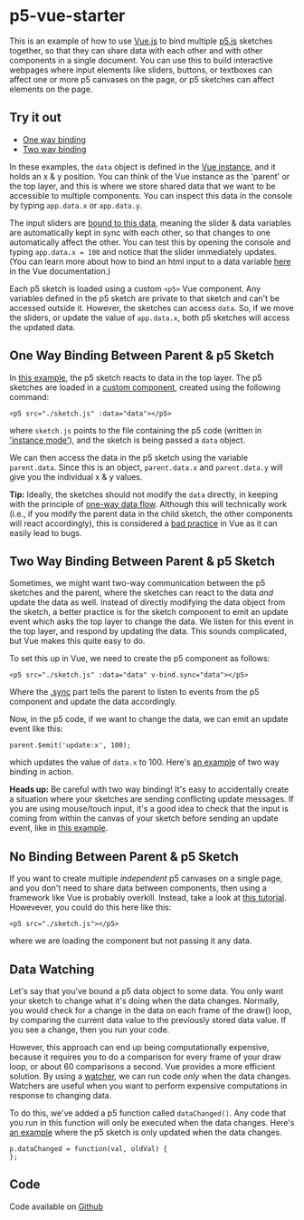 # p5-vue-starter

This is an example of how to use [Vue.js](https://vuejs.org/) to bind multiple [p5.js](https://p5js.org/) sketches together, so that they can share data with each other and with other components in a single document. You can use this to build interactive webpages where input elements like sliders, buttons, or textboxes can affect one or more p5 canvases on the page, or p5 sketches can affect elements on the page.

## Try it out
- [One way binding](https://aatishb.com/p5-vue-starter/one-way-binding/)
- [Two way binding](https://aatishb.com/p5-vue-starter/two-way-binding/)

In these examples, the `data` object is defined in the [Vue instance](https://github.com/aatishb/p5-vue-starter/blob/master/one-way-binding/vue-definitions.js#L47-L52), and it holds an x & y position. You can think of the Vue instance as the 'parent' or the top layer, and this is where we store shared data that we want to be accessible to multiple components. You can inspect this data in the console by typing `app.data.x` or `app.data.y`.

The input sliders are [bound to this data](https://vuejs.org/v2/guide/forms.html), meaning the slider & data variables are automatically kept in sync with each other, so that changes to one automatically affect the other. You can test this by opening the console and typing `app.data.x = 100` and notice that the slider immediately updates. (You can learn more about how to bind an html input to a data variable [here](https://vuejs.org/v2/guide/forms.html) in the Vue documentation.)

Each p5 sketch is loaded using a custom `<p5>` Vue component. Any variables defined in the p5 sketch are private to that sketch and can't be accessed outside it. However, the sketches can access `data`. So, if we move the sliders, or update the value of `app.data.x`, both p5 sketches will access the updated data.

## One Way Binding Between Parent & p5 Sketch

In [this example](https://aatishb.com/p5-vue-starter/one-way-binding/), the p5 sketch reacts to data in the top layer. The p5 sketches are loaded in a [custom component](https://vuejs.org/v2/guide/components.html), created using the following command:

```
<p5 src="./sketch.js" :data="data"></p5>
```

where `sketch.js` points to the file containing the p5 code (written in ['instance mode'](https://github.com/processing/p5.js/wiki/Global-and-instance-mode)), and the sketch is being passed a `data` object.

We can then access the data in the p5 sketch using the variable `parent.data`. Since this is an object, `parent.data.x` and `parent.data.y` will give you the individual x & y values.

**Tip:** Ideally, the sketches should not modify the `data` directly, in keeping with the principle of [one-way data flow](https://vuejs.org/v2/guide/components-props.html#One-Way-Data-Flow). Although this will technically work (i.e., if you modify the parent data in the child sketch, the other components will react accordingly), this is considered a [bad practice](https://antenna.io/blog/2018/01/state-management-in-vue-js) in Vue as it can easily lead to bugs.


## Two Way Binding Between Parent & p5 Sketch

Sometimes, we might want two-way communication between the p5 sketches and the parent, where the sketches can react to the data *and* update the data as well. Instead of directly modifying the data object from the sketch, a better practice is for the sketch component to emit an update event which asks the top layer to change the data. We listen for this event in the top layer, and respond by updating the data. This sounds complicated, but Vue makes this quite easy to do.

To set this up in Vue, we need to create the p5 component as follows:

```
<p5 src="./sketch.js" :data="data" v-bind.sync="data"></p5>
```

Where the [.sync](https://vuejs.org/v2/guide/components-custom-events.html#sync-Modifier) part tells the parent to listen to events from the p5 component and update the data accordingly.

Now, in the p5 code, if we want to change the data, we can emit an update event like this:

```
parent.$emit('update:x', 100);
```
which updates the value of `data.x` to 100. Here's [an example](https://aatishb.com/p5-vue-starter/two-way-binding/) of two way binding in action.

**Heads up:** Be careful with two way binding! It's easy to accidentally create a situation where your sketches are sending conflicting update messages. If you are using mouse/touch input, it's a good idea to check that the input is coming from within the canvas of your sketch before sending an update event, like in [this example](https://github.com/aatishb/p5-vue-starter/blob/master/two-way-binding/sketch1.js#L20-L21).

## No Binding Between Parent & p5 Sketch

If you want to create multiple *independent* p5 canvases on a single page, and you don't need to share data between components, then using a framework like Vue is probably overkill. Instead, take a look at [this tutorial](http://joemckaystudio.com/multisketches/). Howevever, you could do this here like this:

```
<p5 src="./sketch.js"></p5>
```
where we are loading the component but not passing it any data.


## Data Watching

Let's say that you've bound a p5 data object to some data. You only want your sketch to change what it's doing when the data changes. Normally, you would check for a change in the data on each frame of the draw() loop, by comparing the current data value to the previously stored data value. If you see a change, then you run your code.

However, this approach can end up being computationally expensive, because it requires you to do a comparison for every frame of your draw loop, or about 60 comparisons a second. Vue provides a more efficient solution. By using a [watcher](https://vuejs.org/v2/guide/computed.html#Watchers), we can run code *only* when the data changes. Watchers are useful when you want to perform expensive computations in response to changing data.

To do this, we've added a p5 function called `dataChanged()`. Any code that you run in this function will only be executed when the data changes. Here's [an example](https://github.com/aatishb/p5-vue-starter/tree/master/data-watching) where the p5 sketch is only updated when the data changes.
```
p.dataChanged = function(val, oldVal) {
};

```

## Code

Code available on [Github](https://github.com/aatishb/p5-vue-starter)
